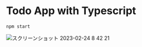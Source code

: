 # Todo App with Typescript

```
npm start
```

![スクリーンショット 2023-02-24 8 42 21](https://user-images.githubusercontent.com/89327378/221056877-75ab05a6-b43a-4ed3-ba62-4806f1356175.png)
